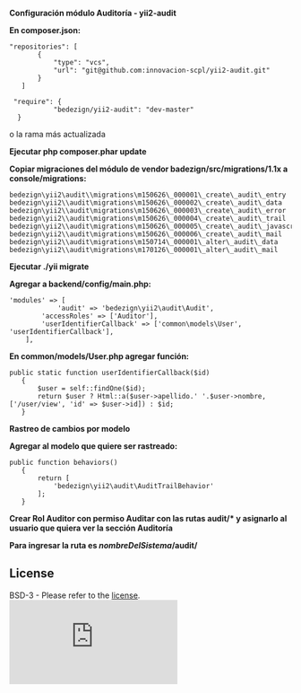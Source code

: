 **Configuración módulo Auditoría \- yii2-audit**

**En composer.json:**  
	
 	"repositories": [  
	       {  
	           "type": "vcs",  
	           "url": "git@github.com:innovacion-scpl/yii2-audit.git"  
	       }  
	   ]
	
	 "require": {  
	           "bedezign/yii2-audit": "dev-master"  
	  }  
o la rama más actualizada

**Ejecutar php composer.phar update**

**Copiar migraciones del módulo de vendor badezign/src/migrations/1.1x a console/migrations:**

	bedezign\yii2\audit\\migrations\m150626\_000001\_create\_audit\_entry  
	bedezign\yii2\\audit\migrations\m150626\_000002\_create\_audit\_data  
	bedezign\yii2\\audit\migrations\m150626\_000003\_create\_audit\_error  
	bedezign\yii2\\audit\migrations\m150626\_000004\_create\_audit\_trail  
	bedezign\yii2\\audit\migrations\m150626\_000005\_create\_audit\_javascript  
	bedezign\yii2\\audit\migrations\m150626\_000006\_create\_audit\_mail  
	bedezign\yii2\\audit\migrations\m150714\_000001\_alter\_audit\_data  
	bedezign\yii2\\audit\migrations\m170126\_000001\_alter\_audit\_mail

**Ejecutar ./yii migrate**

**Agregar a backend/config/main.php:**

    'modules' => [  
            	'audit' => 'bedezign\yii2\audit\Audit',  
     		'accessRoles' => ['Auditor'],  
    		'userIdentifierCallback' => ['common\models\User', 'userIdentifierCallback'],  
    	],

**En common/models/User.php agregar función:**

	public static function userIdentifierCallback($id)  
	   {  
	       $user = self::findOne($id);  
	       return $user ? Html::a($user->apellido.' '.$user->nombre, ['/user/view', 'id' => $user->id]) : $id;  
	   }

**Rastreo de cambios por modelo**

**Agregar al modelo que quiere ser rastreado:**

	public function behaviors()  
	   {  
	       return [  
	           'bedezign\yii2\audit\AuditTrailBehavior'  
	       ];  
	   }

**Crear Rol Auditor con permiso Auditar con las rutas audit/\* y asignarlo al usuario que quiera ver la sección Auditoría**

**Para ingresar la ruta es *nombreDelSistema*/audit/**



## License

BSD-3 - Please refer to the [license](https://github.com/bedezign/yii2-audit/blob/master/LICENSE.md).
![Analytics](https://ga-beacon.appspot.com/UA-65104334-3/yii2-audit/README.md?pixel)
